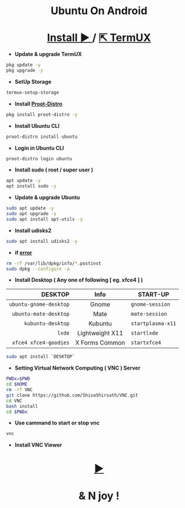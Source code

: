 <h1 align=center>Ubuntu On Android</h1>
<h1 align=center> 
  <a href=https://play.google.com/store/apps/details?id=com.termux>
    Install ►
  </a>
  /
  <a href=https://f-droid.org/packages/com.termux>
    ⇱ TermUX
  </a>
</h1>

+ **Update & upgrade TermUX**
```bash
pkg update -y
pkg upgrade -y
```
+ **SetUp Storage**
```bash
termux-setup-storage
```
+ **Install [Proot-Distro](https://github.com/termux/proot-distro)**
```bash
pkg install proot-distro -y
```
+ **Install Ubuntu CLI**
```bash
proot-distro install ubuntu
```
+ **Login in Ubuntu CLI**
```bash
proot-distro login ubuntu
```
+ **Install sudo ( root / super user )**
```bash
apt update -y
apt install sudo -y
```
<!--
## Add User
```bash
adduser <UserName>
```
## Add Permission to user
```bash
echo "<UserName> ALL=(ALL:ALL) ALL" >> /etc/sudoers
```
-->

+ **Update & upgrade Ubuntu**
```bash
sudo apt update -y
sudo apt upgrade -y
sudo apt install apt-utils -y
```
+ **Install udisks2**
```bash
sudo apt install udisks2 -y
```
+ **if [error](https://github.com/ShivaShirsath/Ubuntu-On-Android/issues)**
```bash
rm -rf /var/lib/dpkg/info/*.postinst
sudo dpkg --configure -a
```

+ **Install Desktop ( Any one of following [ eg. xfce4 ] )**

| DESKTOP | Info | START-UP |
| ---: | :---: | --- |
| `ubuntu-gnome-desktop` | Gnome | `gnome-session`|
| `ubuntu-mate-desktop` | Mate | `mate-session`|
| `kubuntu-desktop` | Kubuntu | `startplasma-x11` |
| `lxde` | Lightweight X11 | `startlxde`
| `xfce4 xfce4-goodies` | X Forms Common | `startxfce4` |

```bash
sudo apt install `DESKTOP`	
```

+ **Setting Virtual Network Computing ( VNC ) Server**
```bash
PWDx=$PWD
cd $HOME
rm -rf VNC
git clone https://github.com/ShivaShirsath/VNC.git
cd VNC
bash install
cd $PWDx
```
+ **Use cammand to start or stop vnc**
```bash
vnc 
```
+ **Install VNC Viewer**

<h1 align=center>
  <a href=https://play.google.com/store/apps/details?id=com.realvnc.viewer.android>
    ►
  </a>
</h1>
<h1 align=center>& N joy !</h1>
